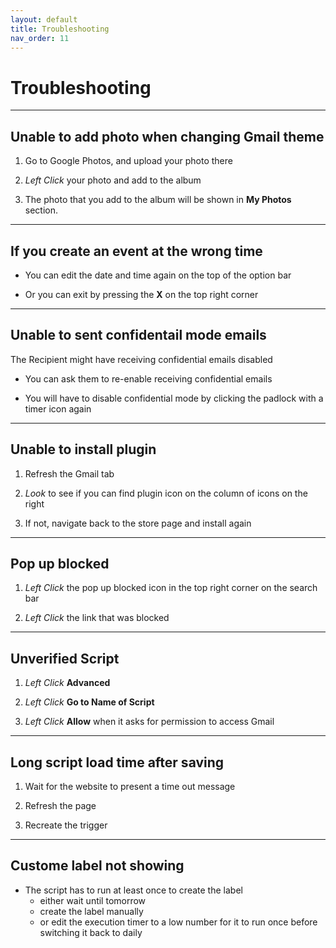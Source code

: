 ```yaml
---
layout: default
title: Troubleshooting
nav_order: 11
---
```


# Troubleshooting

---

## Unable to add photo when changing Gmail theme

1. Go to Google Photos, and upload your photo there

2. *Left Click* your photo and add to the album

3. The photo that you add to the album will be shown in **My Photos** section.

---

## If you create an event at the wrong time

- You can edit the date and time again on the top of the option bar

- Or you can exit by pressing the **X** on the top right corner

---

## Unable to sent confidentail mode emails

The Recipient might have receiving confidential emails disabled

- You can ask them to re-enable receiving confidential emails

- You will have to disable confidential mode by clicking the padlock with a timer icon again

---

## Unable to install plugin

1. Refresh the Gmail tab

2. *Look* to see if you can find plugin icon on the column of icons on the right

3. If not, navigate back to the store page and install again

---

## Pop up blocked

1. *Left Click* the pop up blocked icon in the top right corner on the search bar

2. *Left Click* the link that was blocked

---

## Unverified Script

1. *Left Click* **Advanced**

2. *Left Click* **Go to Name of Script**

3. *Left Click* **Allow** when it asks for permission to access Gmail

---

## Long script load time after saving

1. Wait for the website to present a time out message

2. Refresh the page

3. Recreate the trigger

---

## Custome label not showing

- The script has to run at least once to create the label
  - either wait until tomorrow
  - create the label manually
  - or edit the execution timer to a low number for it to run once before switching it back to daily
